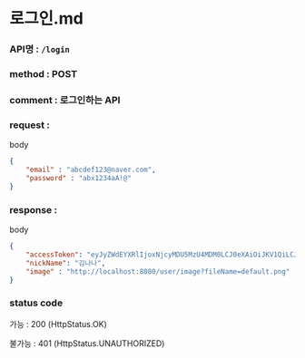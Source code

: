 # 로그인.md
### API명 : `/login`

### method : POST

### comment : 로그인하는 API

### request :

body
~~~json
{
    "email" : "abcdef123@naver.com",
    "password" : "abx1234aA!@"
}
~~~

### response :

body
~~~json
{
    "accessToken": "eyJyZWdEYXRlIjoxNjcyMDU5MzU4MDM0LCJ0eXAiOiJKV1QiLCJhbGciOiJIUzI1NiJ9.eyJ1c2VyTnVtIjoxLCJuaWNrTmFtZSI6IuyghOq1reuFuOyYiOyekOuekSIsImxvZ2luVGltZSI6IjIwMjItMTItMjYgMjE6NTU6NTgiLCJleHAiOjE3MDM1OTUzNTh9.UiHTESGfYwckqACwcXr2ksgyvNFr_081cXIUtuLXh8c",
    "nickName": "김나나",
    "image" : "http://localhost:8080/user/image?fileName=default.png"
}
~~~
### status code
가능 : 200 (HttpStatus.OK)

불가능 : 401 (HttpStatus.UNAUTHORIZED)